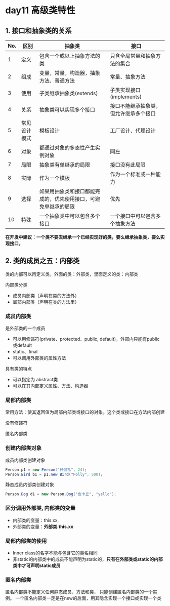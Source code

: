day11 高级类特性
==



## 1. 接口和抽象类的关系

No. |区别 |抽象类 |接口
:---|--- |--- |--- 
1 |定义 |包含一个或以上抽象方法的类 |只含全局常量和抽象方法的集合 
2 |组成 |变量，常量，构造器，抽象方法、普通方法 |常量、抽象方法 
3 |使用 |子类继承抽象类(extends) |子类实现接口(implements)
4 |关系 |抽象类可以实现多个接口 |接口不能继承抽象类，但允许继承多个接口
5 |常见设计模式 |模板设计 |工厂设计、代理设计
6 |对象 |都通过对象的多态性产生实例对象 |同左
7 |局限 |抽象类有单继承的局限 |接口没有此局限 
8 |实际 |作为一个模板 |作为一个标准或一种能力 
9 |选择 |如果用抽象类和接口都能完成的，优先使用接口，可避免单继承的局限 |优先
10 |特殊 |一个抽象类中可以包含多个接口 |一个接口中可以包含多个抽象方法 

**在开发中建议：一个类不要去继承一个已经实现好的类，要么继承抽象类，要么实现接口。**



## 2. 类的成员之五：内部类

类的内部可以再定义类。外面的类：外部类，里面定义的类：内部类

内部类分类
* 成员内部类（声明在类的方法外）
* 局部内部类（声明在类的方法里）



### 成员内部类

是外部类的一个成员
- 可以用修饰符(private、protected、public, default)，外部内只能有public 或default
- static、final
- 可以调用外部类的属性方法

具有类的特点
- 可以指定为 abstract类
- 可以在其内部定义属性、方法、构造器



### 局部内部类

常用方法：使其返回值为局部内部类或接口的对象。这个类或接口在方法内部创建

没有修饰符

匿名内部类



### 创建内部类对象

成员内部类创建对象

```JAVA
Person p1 = new Person("钟侃扎", 24);
Person.Bird b1 = p1.new Bird("Polly", 500);
```

静态成员内部类创建对象

```java
Person.Dog d1 = new Person.Dog("皮卡丘", "yello");
```



### 区分调用外部类, 内部类的变量

- 内部类的变量：this.xx,
- 外部类的变量：**外部类.this.xx**



### 局部内部类的使用

* Inner class的名字不能与包含它的类名相同
* 非static的内部类中的成员不能声明为static的，**只有在外部类或static的内部类中才可声明static成员**



### 匿名内部类

匿名内部类不能定义任何静态成员、方法和类，  只能创建匿名内部类的一个实例。  一个匿名内部类一定是在new的后面，用其隐含实现一个接口或实现一个类
